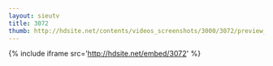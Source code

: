 ```yaml
---
layout: sieutv
title: 3072
thumb: http://hdsite.net/contents/videos_screenshots/3000/3072/preview_360p.mp4.jpg
---
```

{% include iframe src='http://hdsite.net/embed/3072' %}
 
